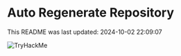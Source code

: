 # Auto Regenerate Repository

This README was last updated: 2024-10-02 22:09:07

 ![TryHackMe](https://tryhackme.com/badge/533634)